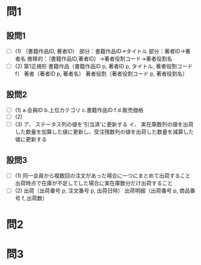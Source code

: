 # 問1

## 設問1

- [ ] (1)
｛書籍作品ID, 著者ID｝
部分：書籍作品ID→タイトル
部分：著者ID→著者名
推移的：｛書籍作品ID,著者ID｝→著者役割コード→著者役割名
- [ ] (2)
第1正規形
書籍作品（書籍作品ID p, 著者ID p, タイトル, 著者役割コード f）
著者（著者ID p, 著者名）
著者役割（著者役割コード p, 著者役割名）

## 設問2

- [ ] (1)
a.会員ID
b.上位カテゴリ
c.書籍作品ID f
d.販売価格
- [ ] (2)
- [ ] (3)
ア、
ステータス列の値を'引当済'に更新する
イ、
実在庫数列の値を出荷した数量を加算した値に更新し、受注残数列の値を出荷した数量を減算した値に更新する

## 設問3

- [ ] (1)
同一会員から複数回の注文があった場合に一つにまとめて出荷すること
出荷時点で在庫が不足してした場合に実在庫数分だけ出荷すること
- [ ] (2)
出荷（出荷番号 p, 注文番号 p, 出荷日時）
出荷明細（出荷番号 p, 商品番号 f, 出荷数）

# 問2

# 問3

